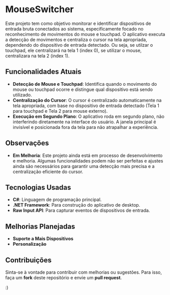 # MouseSwitcher

Este projeto tem como objetivo monitorar e identificar dispositivos de entrada bruta conectados ao sistema, especificamente focado no reconhecimento de movimentos do mouse e touchpad. O aplicativo executa a detecção de movimentos e centraliza o cursor na tela apropriada, dependendo do dispositivo de entrada detectado.
Ou seja, se utilzar o touchpad, ele centralizará na tela 1 (index 0), se utilizar o mouse, centralizara na tela 2 (index 1).

## Funcionalidades Atuais

- **Detecção de Mouse e Touchpad**: Identifica quando o movimento do mouse ou touchpad ocorre e distingue qual dispositivo está sendo utilizado.
- **Centralização do Cursor**: O cursor é centralizado automaticamente na tela apropriada, com base no dispositivo de entrada detectado (Tela 1 para touchpad e Tela 2 para mouse externo).
- **Execução em Segundo Plano**: O aplicativo roda em segundo plano, não interferindo diretamente na interface do usuário. A janela principal é invisível e posicionada fora da tela para não atrapalhar a experiência.

## Observações

- **Em Melhoria**: Este projeto ainda está em processo de desenvolvimento e melhoria. Algumas funcionalidades podem não ser perfeitas e ajustes ainda são necessários para garantir uma detecção mais precisa e a centralização eficiente do cursor.
## Tecnologias Usadas

- **C#**: Linguagem de programação principal.
- **.NET Framework**: Para construção do aplicativo de desktop.
- **Raw Input API**: Para capturar eventos de dispositivos de entrada.

## Melhorias Planejadas

- **Suporte a Mais Dispositivos**
- **Personalização**
  
## Contribuições

Sinta-se à vontade para contribuir com melhorias ou sugestões. Para isso, faça um **fork** deste repositório e envie um **pull request**.

:)
